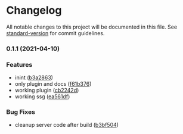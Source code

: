 # Changelog

All notable changes to this project will be documented in this file. See [standard-version](https://github.com/conventional-changelog/standard-version) for commit guidelines.

### 0.1.1 (2021-04-10)


### Features

* inint ([b3a2863](https://github.com/asyarb/vite-plugin-ssr-nojs/commit/b3a2863bf1323df9cbd96455b213eb51ad28b569))
* only plugin and docs ([f61b376](https://github.com/asyarb/vite-plugin-ssr-nojs/commit/f61b37690152b4e38628522e8251c1c9a246fd5d))
* working plugin ([cb2242d](https://github.com/asyarb/vite-plugin-ssr-nojs/commit/cb2242d71fbf3d0adc19e3ac92fb728069ffc90c))
* working ssg ([ea561df](https://github.com/asyarb/vite-plugin-ssr-nojs/commit/ea561df0c615173365a63cc4a1984a1115910c51))


### Bug Fixes

* cleanup server code after build ([b3bf504](https://github.com/asyarb/vite-plugin-ssr-nojs/commit/b3bf504a0bf76f2c2c6a846ea09be83a12b150c2))
